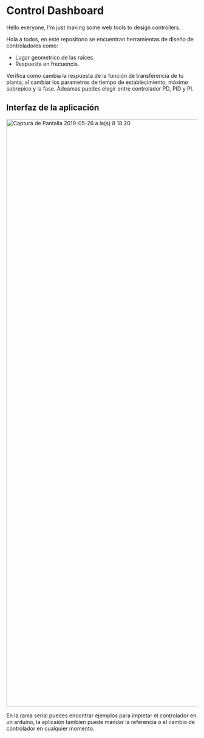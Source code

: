 # Control Dashboard

Hello everyone, I'm just making some web tools to design controllers.

Hola a todos, en este repositorio se encuentran herramientas de diseño de controladores como:
  * Lugar geometrico de las raices.
  * Respuesta en frecuencia.
 
 Verifica como cambia la respuesta de la función de transferencia de tu planta, al cambiar los parametros de tiempo de establecimiento, máximo sobrepico y la fase. Adeamas puedes elegir entre controlador PD, PID y PI.
  
## Interfaz de la aplicación
<img width="1547" alt="Captura de Pantalla 2019-05-26 a la(s) 8 18 20" src="https://user-images.githubusercontent.com/16860088/92138404-f145fe80-edd3-11ea-918a-3a18f7ccf96d.png">

En la rama serial puedes encontrar ejemplos para impletar el controlador en un arduino, la aplicaión tambien puede mandar la referencia o el cambio de controlador en cualquier momento.
